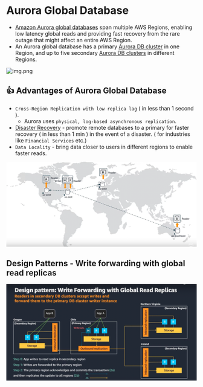 # Aurora Global Database
- [Amazon Aurora global databases](https://docs.aws.amazon.com/AmazonRDS/latest/AuroraUserGuide/aurora-global-database.html) span multiple AWS Regions, enabling low latency global reads and providing fast recovery from the rare outage that might affect an entire AWS Region. 
- An Aurora global database has a primary [Aurora DB cluster](AuroraDBClusters.md) in one Region, and up to five secondary [Aurora DB clusters](AuroraDBClusters.md) in different Regions.

![img.png](https://docs.aws.amazon.com/AmazonRDS/latest/AuroraUserGuide/images/aurora-global-databases-conceptual-illo.png)

## :thumbsup: Advantages of Aurora Global Database
- `Cross-Region Replication with low replica lag` ( in less than 1 second ). 
  - Aurora uses `physical, log-based asynchronous replication`.
- [Disaster Recovery](../../../1_HLDDesignComponents/0_SystemGlossaries/FaultTolerance&DisasterRecovery.md) - promote remote databases to a primary for faster recovery ( in less than 1 min ) in the event of a disaster. ( for industries like `Financial Services` etc.)
- `Data Locality` - bring data closer to users in different regions to enable faster reads.

![img.png](assests/aurora_global_database_img.png)

## Design Patterns - Write forwarding with global read replicas

![img.png](assests/aurora_global_write_forwarding.png)